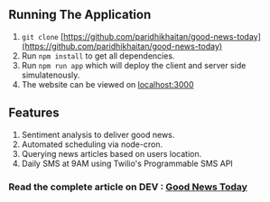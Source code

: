 ## Running The Application

1. `git clone` [https://github.com/paridhikhaitan/good-news-today](https://github.com/paridhikhaitan/good-news-today)
2. Run `npm install` to get all dependencies.
3. Run `npm run app` which will deploy the client and server side simulatenously.
4. The website can be viewed on [localhost:3000](localhost:3000)

## Features

1. Sentiment analysis to deliver good news.
2. Automated scheduling via node-cron.
3. Querying news articles based on users location.
4. Daily SMS at 9AM using Twilio's Programmable SMS API

### Read the complete article on DEV : [Good News Today](https://dev.to/paridhikhaitan/good-news-today-a-covid-19-good-news-delivery-app-512c)

